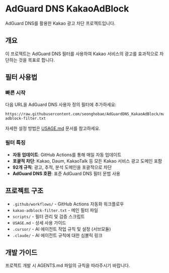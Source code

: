 # AdGuard DNS KakaoAdBlock

AdGuard DNS를 활용한 Kakao 광고 차단 프로젝트입니다.

## 개요

이 프로젝트는 AdGuard DNS 필터를 사용하여 Kakao 서비스의 광고를 효과적으로 차단하는 것을 목표로 합니다.

## 필터 사용법

### 빠른 시작

다음 URL을 AdGuard DNS 사용자 정의 필터에 추가하세요:

```
https://raw.githubusercontent.com/seonghobae/AdGuardDNS_KakaoAdBlock/main/kakao-adblock-filter.txt
```

자세한 설정 방법은 [USAGE.md](USAGE.md) 문서를 참고하세요.

### 필터 특징

- **자동 업데이트**: GitHub Actions를 통해 매일 자동 업데이트
- **포괄적 차단**: Kakao, Daum, KakaoTalk 등 모든 Kakao 서비스 광고 도메인 포함
- **92개 규칙**: 광고, 추적, 분석 도메인을 포괄적으로 차단
- **AdGuard DNS 호환**: 표준 AdGuard DNS 필터 문법 사용

## 프로젝트 구조

- `.github/workflows/` - GitHub Actions 자동화 워크플로우
- `kakao-adblock-filter.txt` - 메인 필터 파일
- `scripts/` - 필터 관리 및 검증 스크립트
- `USAGE.md` - 상세 사용 가이드
- `.cursor/` - AI 에이전트 작업 규칙 및 설정 (서브모듈)
- `.claude/` - AI 에이전트 규칙에 대한 심볼릭 링크

## 개발 가이드

프로젝트 개발 시 AGENTS.md 파일의 규칙을 따라주시기 바랍니다.